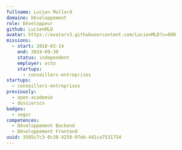 ```yaml
---
fullname: Lucien Mollard
domaine: Développement
role: Développeur
github: LucienMLD
avatar: https://avatars3.githubusercontent.com/LucienMLD?s=600
missions:
  - start: 2018-03-14
    end: 2024-09-30
    status: independent
    employer: octo
    startups:
      - conseillers-entreprises
startups:
  - conseillers-entreprises
previously:
  - open-academie
  - dossiersco
badges:
  - segur
competences:
  - Développement Backend
  - Développement Frontend
uuid: 3585c7c3-0c38-4258-97eb-4d1ca7531754
---
```

